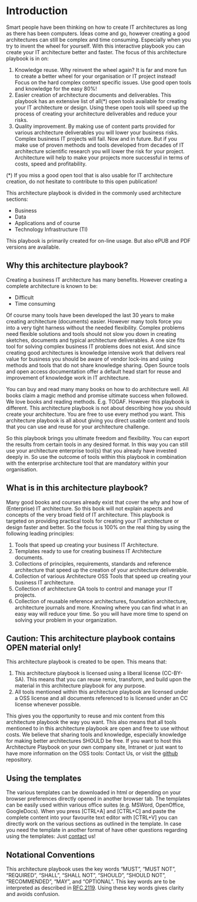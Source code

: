 # Introduction

Smart people have been thinking on how to create IT architectures as long as there has been computers. Ideas come and go, however creating a good architectures can still be complex and time consuming. Especially when you try to invent the wheel for yourself. With this interactive playbook you can create your IT architecture better and faster. The focus of this architecture playbook is in on:

1.    Knowledge reuse. Why reinvent the wheel again? It is far and more fun to create a better wheel for your organisation or IT project instead! Focus on the hard complex context specific issues. Use good open tools and knowledge for the easy 80%!
2.    Easier creation of architecture documents and deliverables. This playbook has an extensive list of all(*) open tools available for creating your IT architecture or design. Using these open tools will speed up the process of creating your architecture deliverables and reduce your risks.
3.   Quality improvement. By making use of content parts provided for various architecture deliverables you will lower your business risks. Complex business IT projects will fail. Now and in future. But if you make use of proven methods and tools developed from decades of IT architecture scientific research you will lower the risk for your project. Architecture will help to make your projects more successful in terms of costs, speed and profitability.

(*) If you miss a good open tool that is also usable for IT architecture creation, do not hesitate to contribute to this open publication!

This architecture playbook is divided in the commonly used architecture sections:

*    Business
*    Data
*    Applications and of course
*    Technology Infrastructure (TI)

This playbook is primarily created for on-line usage. But also ePUB and PDF versions are available.

## Why this architecture playbook?

Creating a business IT architecture has many benefits. However creating a complete architecture is known to be:

*    Difficult
*    Time consuming

Of course many tools have been developed the last 30 years to make creating architecture (documents) easier. However many tools force you into a very tight harness without the needed flexibility. Complex problems need flexible solutions and tools should not slow you down in creating sketches, documents and typical architecture deliverables. A one size fits tool for solving complex business IT problems does not exist. And since creating good architectures is knowledge intensive work that delivers real value for business you should be aware of vendor lock-ins and using methods and tools that do not share knowledge sharing. Open Source tools and open access documentation offer a default head start for reuse and improvement of knowledge work in IT architecture.

You can buy and read many many books on how to do architecture well. All books claim a magic method and promise ultimate success when followed. We love books and reading methods. E.g. TOGAF.  However this playbook is different. This architecture playbook is not about describing how you should create your architecture. You are free to use every method you want. This architecture playbook is all about giving you direct usable content and tools that you can use and reuse for your architecture challenge.

So this playbook brings you ultimate freedom and flexibility. You can export the results from certain tools in any desired format. In this way you can still use your architecture enterprise tool(s) that you already have invested deeply in. So use the outcome of tools within this playbook in combination with the enterprise architecture tool that are mandatory within your organisation.

## What is in this architecture playbook?

Many good books and courses already exist that cover the why and how of (Enterprise) IT architecture. So this book will not explain aspects and concepts of the very broad field of IT architecture. This playbook is targeted on providing practical tools for creating your IT architecture or design faster and better. So the focus is 100% on the real thing by using the following leading principles:

1.    Tools that speed up creating your business IT Architecture.
2.    Templates ready to use for creating business IT Architecture documents.
3.    Collections of principles, requirements, standards and reference architecture that speed up the creation of your architecture deliverable.
4.    Collection of various Architecture OSS Tools that speed up creating your business IT architecture.
5.    Collection of architecture QA  tools to control and manage your IT projects.
6.    Collection of reusable reference architectures, foundation architecture, architecture journals and more. Knowing where you can find what in an easy way will reduce your time. So you will have more time to spend on solving your problem in your organization.

## Caution: This architecture playbook contains **OPEN material** only!

This architecture playbook is created to be open. This means that:

1.    This architecture playbook is licensed using a liberal license (CC-BY-SA). This means that you can reuse remix, transform, and build upon the material in this architecture playbook for any purpose.
2.    All tools mentioned within this architecture playbook are licensed under a OSS license and all documents referenced to is licensed under an CC license whenever possible.

This gives you the opportunity to reuse and mix content from this architecture playbook the way you want. This also means that all tools mentioned to in this architecture playbook are open and free to use without costs. We believe that sharing tools and knowledge, especially knowledge for making better architectures SHOULD be free. If you want to host this Architecture Playbook on your own company site, Intranet or just want to have more information on the OSS tools: Contact Us, or visit the [github](https://github.com/nocomplexity/ArchitecturePlaybook) repository.

## Using the templates

The various templates can be downloaded in html or depending on your browser preferences directly opened in another browser tab. The templates can be easily used within various office suites (e.g. MSWord, OpenOffice, GoogleDocs). When you press [CTRL+A] and [CTRL+C] and paste the complete content into your favourite text editor with [CTRL+V] you can directly work on the various sections as outlined in the template. In case you need the template in another format of have other questions regarding using the templates: Just [contact](https://nocomplexity.com/contact-us/) us!

## Notational Conventions

This architecture playbook uses the key words “MUST”, “MUST NOT”, “REQUIRED”, “SHALL”, “SHALL NOT”, “SHOULD”, “SHOULD NOT”, “RECOMMENDED”, “MAY”, and “OPTIONAL”. This key words are to be interpreted as described in [RFC 2119](https://tools.ietf.org/html/rfc2119). Using these key words gives clarity and avoids confusion.